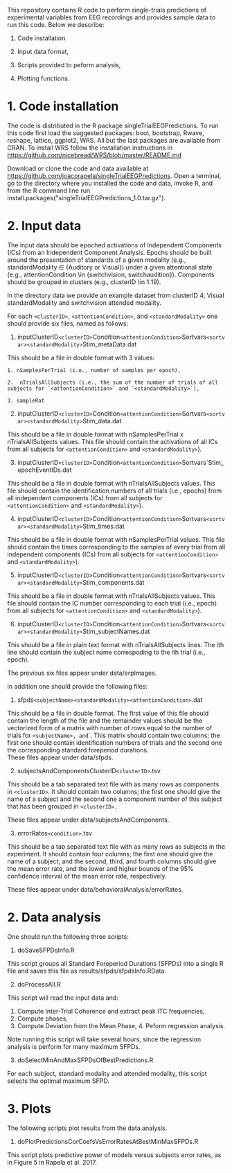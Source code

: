 This repository contains R code to perform single-trials predictions of
experimental variables from EEG recordings and provides sample data to run this
code. Below we describe:

1. Code installation

2. Input data format,

3. Scripts provided to peform analysis,

4. Plotting functions.

# 1. Code installation

The code is distributed in the R package singleTrialEEGPredictions. To run
this code first load the suggested packages: boot, bootstrap, Rwave, reshape,
lattice, ggplot2, WRS. All but the last packages are available from CRAN. To
install WRS follow the installation
instructions in https://github.com/nicebread/WRS/blob/master/README.md

Download or clone the code and data available at
https://github.com/joacorapela/singleTrialEEGPredictions. Open a terminal, go
to the directory where you installed the code and data, invoke R, and from the
R command line run install.packages("singleTrialEEGPredictions_1.0.tar.gz").

# 2. Input data

The input data should be epoched activations of Independent Components (ICs)
from an Independent Component Analysis. Epochs should be built around the
presentation of standards of a given modality (e.g., standardModality $\in$
{Auditory or Visual}) under a given attentional state (e.g., attentionCondition
\in {switchvision, switchaudition}).  Components should be grouped in clusters
(e.g., clusterID \in 1:19).

In the directory data we provide an example dataset from clusterID 4, Visual
standardModality and switchvision attended modality.

For each `<clusterID>`, `<attentionCondition>`, and `<standardModality>` one
should provide six files, named as follows:


1. inputClusterID`<clusterID>`Condition`<attentionCondition>`Sortvars`<sortvar><standardModality>`Stim_metaData.dat

This should be a file in double format with 3 values: 

    1. nSamplesPerTrial (i.e., number of samples per epoch),

    2.  nTrialsAllSubjects (i.e., the sum of the number of trials of all subjects for `<attentionCondition>` and `<standardModality>`),

    3. sampleRat

2. inputClusterID`<clusterID>`Condition`<attentionCondition>`Sortvars`<sortvar><standardModality>`Stim_data.dat

This should be a file in double format with nSamplesPerTrial x
nTrialsAllSubjects values. This file should contain the activations of all ICs
from all subjects for `<attentionCondition>` and `<standardModality>`).

3. inputClusterID`<clusterID>`Condition`<attentionCondition>`Sortvars<sortvar><standardModality>`Stim_epochEventIDs.dat

This should be a file in double format with nTrialsAllSubjects values. This file should contain the identification numbers of all trials (i.e., epochs) from all independent components (ICs) from all subjects for `<attentionCondition>` and `<standardModality>`).

4. inputClusterID`<clusterID>`Condition`<attentionCondition>`Sortvars`<sortvar><standardModality>`Stim_times.dat

This should be a file in double format with nSamplesPerTrial values. This file should contain the times corresponding to the samples of every trial from all independent components (ICs) from all subjects for `<attentionCondition>` and `<standardModality>`).

5. inputClusterID`<clusterID>`Condition`<attentionCondition>`Sortvars`<sortvar><standardModality>`Stim_components.dat

This should be a file in double format with nTrialsAllSubjects values. This file should contain the IC number corresponding to each trial (i.e., epoch) from all subjects for `<attentionCondition>` and `<standardModality>`).  

6.  inputClusterID`<clusterID>`Condition`<attentionCondition>`Sortvars`<sortvar><standardModality>`Stim_subjectNames.dat

This should be a file in plain text format with nTrialsAllSubjects lines.  The ith line should contain the subject name correspoding to the ith trial (i.e., epoch).

The previous six files appear under data/erpImages.

In addition one should provide the following files:

1.  sfpds`<subjectName><standardModality><attentionCondition>`.dat

This should be a file in double format. The first value of this file should contain the length of the file and the remainder values should be the vectorized form of a matrix with number of rows equal to the number of trials for `<subjectName>, `<sandardModality>` and `<attentionCondition>`. This matrix should contain two columns; the first one should contain identification numbers of trials and the second one the corresponding standard foreperiod durations.  
These files appear under data/sfpds.

2. subjectsAndComponentsClusterID`<clusterID>`.tsv

This should be a tab separated text file with as many rows as components in `<clusterID>`. It should contain two columns; the first one should give the name of a subject and the second one a component number of this subject that has been grouped in `<clusterID>`.

These files appear under data/subjectsAndComponents.

3. errorRates`<condition>`.tsv
 
This should be a tab separated text file with as many rows as subjects in the experiment. It should contain four columns; the first one should give the name of a subject, and the second, third, and fourth columns should give the mean error rate, and the lower and higher bounds of the 95% confidence interval of the mean error rate, respectively.

These files appear under data/behavioralAnalysis/errorRates.

# 2. Data analysis

One should run the following three scripts:

1. doSaveSFPDsInfo.R

This script groups all Standard Foreperiod Durations (SFPDs) into a single R file and saves this file as results/sfpds/sfpdsInfo.RData.

2. doProcessAll.R

This script will read the input data and:
1. Compute Inter-Trial Coherence and extract peak ITC frequencies,
2. Compute phases,
3. Compute Deviation from the Mean Phase,
    4. Peform regression analysis.

Note running this script will take several hours, since the regression analysis is perform for many maximum SFPDs.

3. doSelectMinAndMaxSFPDsOfBestPredictions.R

For each subject, standard modality and attended modality, this script selects the optimal maximum SFPD.

# 3. Plots

The following scripts plot results from the data analysis.

1. doPlotPredictionsCorCoefsVsErrorRatesAtBestMinMaxSFPDs.R

This script plots predictive power of models versus subjects error rates, as in Figure 5 in Rapela et al. 2017.

